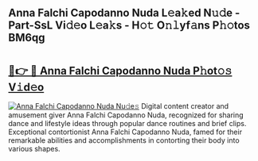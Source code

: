 ## Anna Falchi Capodanno Nuda L𝚎a𝚔ed N𝚞𝚍e - Part-SsL Vi𝚍𝚎o L𝚎a𝚔s - H𝚘𝚝 O𝚗𝚕yf𝚊ns P𝚑𝚘tos BM6qg

# <h2><a href="http://kfd1dz.oniu.top/?m=Anna+Falchi+Capodanno+Nuda">🔗👉 🔴 Anna Falchi Capodanno Nuda P𝚑ot𝚘𝚜 V𝚒d𝚎o</a></h2>

[![Anna Falchi Capodanno Nuda Nu𝚍e𝚜](https://i.imgur.com/0qMVB7G.gif)](http://kfd1dz.oniu.top/?m=Anna+Falchi+Capodanno+Nuda)
Digital content creator and amusement giver Anna Falchi Capodanno Nuda, recognized for sharing dance and lifestyle ideas through popular dance routines and brief clips. Exceptional contortionist Anna Falchi Capodanno Nuda, famed for their remarkable abilities and accomplishments in contorting their body into various shapes.  
